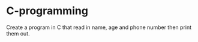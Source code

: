 # C-programming
Create a program in C that read in name, age and phone number then print them out. 
